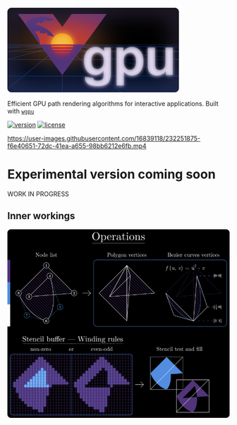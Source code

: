 ![vgpu](https://raw.githubusercontent.com/carlOSx64/vgpu/master/res/vgpu.png)

Efficient GPU path rendering algorithms for interactive applications. Built with [`wgpu`](https://github.com/gfx-rs/wgpu)

[![version](https://img.shields.io/crates/v/vgpu?color=%23555555)](https://crates.io/crates/vgpu)
[![license](https://img.shields.io/crates/l/vgpu?color=%23555555)](https://www.mozilla.org/en-US/MPL/2.0/)

https://user-images.githubusercontent.com/16839118/232251875-f6e40651-72dc-41ea-a655-98bb6212e6fb.mp4

# Experimental version coming soon

WORK IN PROGRESS

## Inner workings

![chart](https://raw.githubusercontent.com/carlOSx64/vgpu/master/res/chart.png)
